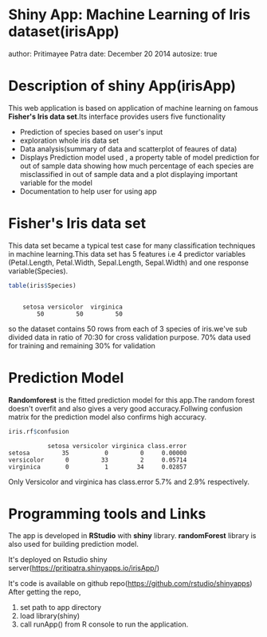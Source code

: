 Shiny App: Machine Learning of Iris dataset(irisApp)
========================================================
author: Pritimayee Patra 
date: December 20 2014
autosize: true

Description of shiny App(irisApp)
========================================================

This web application is based on application of machine learning on famous  **Fisher's Iris data set**.Its interface provides users five functionality 


- Prediction of species based on user's input
- exploration whole iris data set
- Data analysis(summary of data and scatterplot of feaures of data)
- Displays Prediction model used , a property table of model prediction for out of sample data showing how much percentage of each species are misclassified in out of sample data and a plot displaying important variable for the model
- Documentation to help user for using app

Fisher's Iris data set
====================================
This data set became a typical test case for many classification techniques in machine learning.This data set has 5 features i.e 4 predictor variables (Petal.Length, Petal.Width, Sepal.Length, Sepal.Width) and one response variable(Species).

```r
table(iris$Species)
```

```

    setosa versicolor  virginica 
        50         50         50 
```
so the dataset contains 50 rows from each of 3 species of iris.we've sub divided data in ratio of 70:30 for cross validation purpose. 70% data used for training and remaining 30% for validation  

Prediction Model
========================================================
**Randomforest** is the fitted prediction model for this app.The random forest doesn't overfit and also gives a very good accuracy.Follwing confusion matrix for the prediction model also confirms high accuracy. 


```r
iris.rf$confusion
```

```
           setosa versicolor virginica class.error
setosa         35          0         0     0.00000
versicolor      0         33         2     0.05714
virginica       0          1        34     0.02857
```
Only Versicolor and virginica has class.error 5.7% and 2.9% respectively.
 
Programming tools and Links
========================================================
The app is developed in **RStudio**  with **shiny** library. **randomForest** library is also used for building prediction model.  

  It's deployed on Rstudio shiny server(https://pritipatra.shinyapps.io/irisApp/)  
  
  It's code is available on github repo(https://github.com/rstudio/shinyapps)  
After getting the repo,  
1. set path to app directory   
2. load library(shiny)   
3. call runApp() from R console to run the application.      






